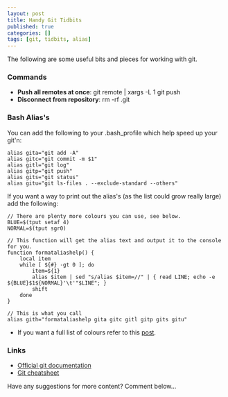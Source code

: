 ```yaml
---
layout: post
title: Handy Git Tidbits
published: true
categories: []
tags: [git, tidbits, alias]
---
```

The following are some useful bits and pieces for working with git.

### Commands

-	**Push all remotes at once**: git remote | xargs -L 1 git push
-	**Disconnect from repository**: rm -rf .git

### Bash Alias's

You can add the following to your .bash_profile which help speed up your git'n:

```
alias gita="git add -A"
alias gitc="git commit -m $1"
alias gitl="git log"
alias gitp="git push"
alias gits="git status"
alias gitu="git ls-files . --exclude-standard --others"
```

If you want a way to print out the alias's (as the list could grow really large) add the following:

```
// There are plenty more colours you can use, see below.
BLUE=$(tput setaf 4)
NORMAL=$(tput sgr0)

// This function will get the alias text and output it to the console for you.
function formataliashelp() {
	local item
	while [ ${#} -gt 0 ]; do
		item=${1}
		alias $item | sed "s/alias $item=//" | { read LINE; echo -e ${BLUE}$1${NORMAL}'\t'"$LINE"; }
		shift
	done
}

// This is what you call
alias gith="formataliashelp gita gitc gitl gitp gits gitu"
```

- If you want a full list of colours refer to this [post](http://blog.shaydesdsgn.com/bash-prompt-console-colours/).

### Links
- [Official git documentation ](http://git-scm.com/documentation)
- [Git cheatsheet](http://ndpsoftware.com/git-cheatsheet.html)

Have any suggestions for more content? Comment below...
